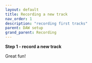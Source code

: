 ```yaml
---
layout: default
title: Recording a new track
nav_order: 1
description: "recording first tracks"
parent: DAW setup
grand_parent: Recording
---
```


**Step 1 - record a new track**

Great fun!

